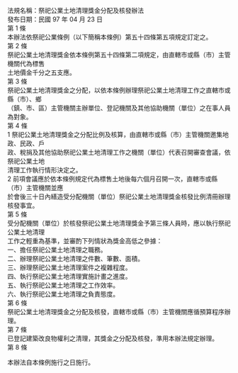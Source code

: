 法規名稱：祭祀公業土地清理獎金分配及核發辦法  
發布日期：民國 97 年 04 月 23 日  
第 1 條  
本辦法依祭祀公業條例（以下簡稱本條例）第五十四條第五項規定訂定之。  
第 2 條  
祭祀公業土地清理獎金依本條例第五十四條第二項規定，由直轄市或縣（市）主管機關代為標售  
土地價金千分之五支應。  
第 3 條  
祭祀公業土地清理獎金之分配，以依本條例辦理祭祀公業土地清理工作之直轄市或縣（市）、鄉  
（鎮、市、區）主管機關主辦單位、登記機關及其他協助機關（單位）之在事人員為對象。  
第 4 條  
1 祭祀公業土地清理獎金之分配比例及核算，由直轄市或縣（市）主管機關邀集地政、民政、戶  
政、稅捐及其他協助祭祀公業土地清理工作之機關（單位）代表召開審查會議，依祭祀公業土地  
清理工作執行情形決定之。  
2 前項會議應於依本條例規定代為標售土地後每六個月召開一次，直轄市或縣（市）主管機關並應  
於會後三十日內繕造受分配機關（單位）祭祀公業土地清理獎金核發比例清冊辦理核發事宜。  
第 5 條  
受分配機關（單位）於核發祭祀公業土地清理獎金予第三條人員時，應以執行祭祀公業土地清理  
工作之輕重為基準，並審酌下列情狀為獎金高低之參據：  
一、擔任祭祀公業土地清理之職務。  
二、辦理祭祀公業土地清理之件數、筆數、面積。  
三、辦理祭祀公業土地清理案件之複雜程度。  
四、執行祭祀公業土地清理實施計畫之進度。  
五、執行祭祀公業土地清理之工作效率。  
六、執行祭祀公業土地清理之負責態度。  
第 6 條  
祭祀公業土地清理獎金之分配及核發，直轄市或縣（市）主管機關應循預算程序辦理。  
第 7 條  
已登記建築改良物權利之清理，其獎金之分配及核發，準用本辦法規定辦理。  
第 8 條  


本辦法自本條例施行之日施行。  


